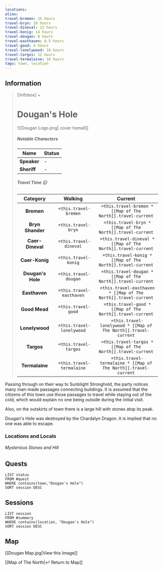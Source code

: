 ```yaml
---
locations:
alias:
travel-bremen: 15 hours
travel-bryn: 10 hours
travel-dineval: 12 hours
travel-konig: 14 hours
travel-dougan: 0 hours
travel-easthaven: 8.5 hours
travel-good: 4 hours
travel-lonelywood: 18 hours
travel-targos: 12 hours
travel-termalaine: 16 hours
tags: town, location
---
```


## Information
> [!infobox] +
> # Dougan's Hole
> ![[Dougan Logo.png| cover hsmall]]
> ##### Notable Characters
> | Name | Status |
> | ---- | ---- |
> | **Speaker** | - |
> | **Sheriff** | - |
> ##### Travel Time 🕤
> | Category | Walking | Current |
> | :----: | :----: | :----: |
> | **Bremen** | ` =this.travel-bremen`  | ` =this.travel-bremen * [[Map of The North]].travel-current`  |
> | **Bryn Shander** | ` =this.travel-bryn` | ` =this.travel-bryn * [[Map of The North]].travel-current` |
> | **Caer-Dineval** | ` =this.travel-dineval`  | ` =this.travel-dineval * [[Map of The North]].travel-current`  |
> | **Caer-Konig** | ` =this.travel-konig`  | ` =this.travel-konig * [[Map of The North]].travel-current`  |
> | **Dougan's Hole** | ` =this.travel-dougan`  | ` =this.travel-dougan * [[Map of The North]].travel-current`  |
> | **Easthaven** | ` =this.travel-easthaven`  | ` =this.travel-easthaven * [[Map of The North]].travel-current`  |
> | **Good Mead** | ` =this.travel-good`  | ` =this.travel-good * [[Map of The North]].travel-current`  |
> | **Lonelywood** | ` =this.travel-lonelywood`  | ` =this.travel-lonelywood * [[Map of The North]].travel-current`  |
> | **Targos** | ` =this.travel-targos`  | ` =this.travel-targos * [[Map of The North]].travel-current`  |
> | **Termalaine** | ` =this.travel-termalaine`  | ` =this.travel-termalaine * [[Map of The North]].travel-current`  |

Passing through on their way to Sunblight Stronghold, the party notices many man-made passages connecting buildings. It is assumed that the citizens of this town use those passages to travel while staying out of the cold, which would explain no one being outside during the initial visit.

Also, on the outskirts of town there is a large hill with stones atop its peak.

Dougan's Hole was destroyed by the Chardalyn Dragon. It is implied that no one was able to escape.


### Locations and Locals

###### Mysterious Stones and Hill


## Quests

```dataview
LIST status
FROM #quest
WHERE contains(town,"Dougan's Hole")
SORT session DESC
```

## Sessions

```dataview
LIST session
FROM #summary
WHERE contains(location, "Dougan's Hole")
SORT session DESC
```


## Map
[[Dougan Map.jpg|View this Image]]

[[Map of The North|↩️ Return to Map]]